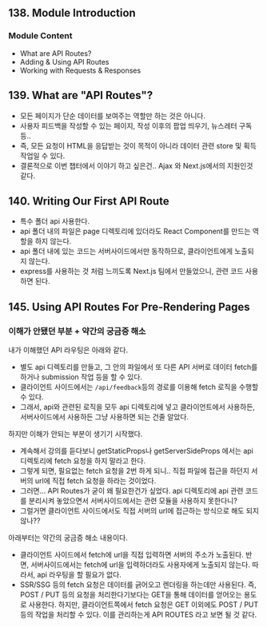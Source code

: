 ## 138. Module Introduction

### Module Content

- What are API Routes?
- Adding & Using API Routes
- Working with Requests & Responses

## 139. What are "API Routes"?

- 모든 페이지가 단순 데이터를 보여주는 역할만 하는 것은 아니다.
- 사용자 피드백을 작성할 수 있는 페이지, 작성 이후의 팝업 띄우기, 뉴스레터 구독 등..
- 즉, 모든 요청이 HTML을 응답받는 것이 목적이 아니라 데이터 관련 store 및 획득 작업일 수 있다.
- 결론적으로 이번 챕터에서 이야기 하고 싶은건.. Ajax 와 Next.js에서의 지원인것 같다.

## 140. Writing Our First API Route

- 특수 폴더 api 사용한다.
- api 폴더 내의 파일은 page 디렉토리에 있더라도 React Component를 만드는 역할을 하지 않는다.
- api 폴더 내에 있는 코드는 서버사이드에서만 동작하므로, 클라이언트에게 노출되지 않는다.
- express를 사용하는 것 처럼 느끼도록 Next.js 팀에서 만들었으니, 관련 코드 사용하면 된다.

## 145. Using API Routes For Pre-Rendering Pages

### 이해가 안됐던 부분 + 약간의 궁금증 해소

내가 이해했던 API 라우팅은 아래와 같다.

- 별도 api 디렉토리를 만들고, 그 안의 파일에서 또 다른 API 서버로 데이터 fetch를 하거나 submission 작업 등을 할 수 있다.
- 클라이언트 사이드에서는 `/api/feedback`등의 경로를 이용해 fetch 로직을 수행할 수 있다.
- 그래서, api와 관련된 로직을 모두 api 디렉토리에 넣고 클라이언트에서 사용하든, 서버사이드에서 사용하든 그냥 사용하면 되는 건줄 알았다.

하지만 이해가 안되는 부분이 생기기 시작했다.

- 계속해서 강의를 듣다보니 getStaticProps나 getServerSideProps 에서는 api 디렉토리에 fetch 요청을 하지 말라고 한다.
- 그렇게 되면, 필요없는 fetch 요청을 2번 하게 되니.. 직접 파일에 접근을 하던지 서버의 url에 직접 fetch 요청을 하라는 것이었다.
- 그러면... API Routes가 굳이 왜 필요한건가 싶었다. api 디렉토리에 api 관련 코드를 분리시켜 놓았으면서 서버사이드에서는 관련 모듈을 사용하지 못한다니?
- 그럴거면 클라이언트 사이드에서도 직접 서버의 url에 접근하는 방식으로 해도 되지 않나??

아래부터는 약간의 궁금증 해소 내용이다.

- 클라이언트 사이드에서 fetch에 url을 직접 입력하면 서버의 주소가 노출된다. 반면, 서버사이드에서는 fetch에 url을 입력하더라도 사용자에게 노출되지 않는다. 따라서, api 라우팅을 할 필요가 없다.
- SSR/SSG 등의 fetch 요청은 데이터를 긁어오고 렌더링을 하는데만 사용된다. 즉, POST / PUT 등의 요청을 처리한다기보다는 GET을 통해 데이터를 얻어오는 용도로 사용한다. 하지만, 클라이언트쪽에서 fetch 요청은 GET 이외에도 POST / PUT 등의 작업을 처리할 수 있다. 이를 관리하는게 API ROUTES 라고 보면 될 것 같다.
